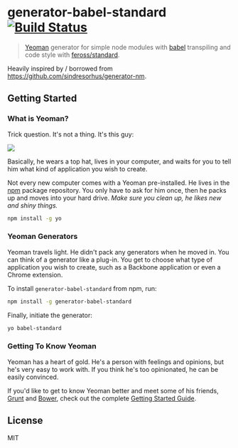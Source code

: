 # generator-babel-standard [![Build Status](https://secure.travis-ci.org/unkillbob/generator-babel-standard.png?branch=master)](https://travis-ci.org/unkillbob/generator-babel-standard)

> [Yeoman](http://yeoman.io) generator for simple node modules with [babel](https://github.com/babel/babel) transpiling and code style with [feross/standard](https://github.com/feross/standard).

Heavily inspired by / borrowed from https://github.com/sindresorhus/generator-nm.

## Getting Started

### What is Yeoman?

Trick question. It's not a thing. It's this guy:

![](http://i.imgur.com/JHaAlBJ.png)

Basically, he wears a top hat, lives in your computer, and waits for you to tell him what kind of application you wish to create.

Not every new computer comes with a Yeoman pre-installed. He lives in the [npm](https://npmjs.org) package repository. You only have to ask for him once, then he packs up and moves into your hard drive. *Make sure you clean up, he likes new and shiny things.*

```bash
npm install -g yo
```

### Yeoman Generators

Yeoman travels light. He didn't pack any generators when he moved in. You can think of a generator like a plug-in. You get to choose what type of application you wish to create, such as a Backbone application or even a Chrome extension.

To install `generator-babel-standard` from npm, run:

```bash
npm install -g generator-babel-standard
```

Finally, initiate the generator:

```bash
yo babel-standard
```

### Getting To Know Yeoman

Yeoman has a heart of gold. He's a person with feelings and opinions, but he's very easy to work with. If you think he's too opinionated, he can be easily convinced.

If you'd like to get to know Yeoman better and meet some of his friends, [Grunt](http://gruntjs.com) and [Bower](http://bower.io), check out the complete [Getting Started Guide](https://github.com/yeoman/yeoman/wiki/Getting-Started).


## License

MIT
